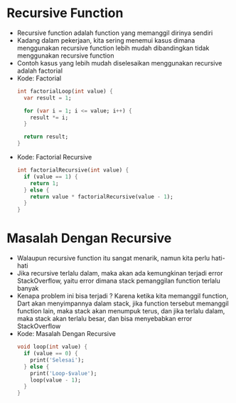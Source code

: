# Recursive Function
* Recursive function adalah function yang memanggil dirinya sendiri
* Kadang dalam pekerjaan, kita sering menemui kasus dimana menggunakan recursive function lebih mudah dibandingkan tidak menggunakan recursive function
* Contoh kasus yang lebih mudah diselesaikan menggunakan recursive adalah factorial
* Kode: Factorial
  ```dart
  int factorialLoop(int value) {
    var result = 1;

    for (var i = 1; i <= value; i++) {
      result *= i;
    }

    return result;
  }
  ```
* Kode: Factorial Recursive
  ```dart
  int factorialRecursive(int value) {
    if (value == 1) {
      return 1;
    } else {
      return value * factorialRecursive(value - 1);
    }
  }
  ```

# Masalah Dengan Recursive
* Walaupun recursive function itu sangat menarik, namun kita perlu hati-hati
* Jika recursive terlalu dalam, maka akan ada kemungkinan terjadi error StackOverflow, yaitu error dimana stack pemanggilan function terlalu banyak
* Kenapa problem ini bisa terjadi ? Karena ketika kita memanggil function, Dart akan menyimpannya dalam stack, jika function tersebut memanggil function lain, maka stack akan menumpuk terus, dan jika terlalu dalam, maka stack akan terlalu besar, dan bisa menyebabkan error StackOverflow
* Kode: Masalah Dengan Recursive
  ```dart
  void loop(int value) {
    if (value == 0) {
      print('Selesai');
    } else {
      print('Loop-$value');
      loop(value - 1);
    }
  }
  ```
